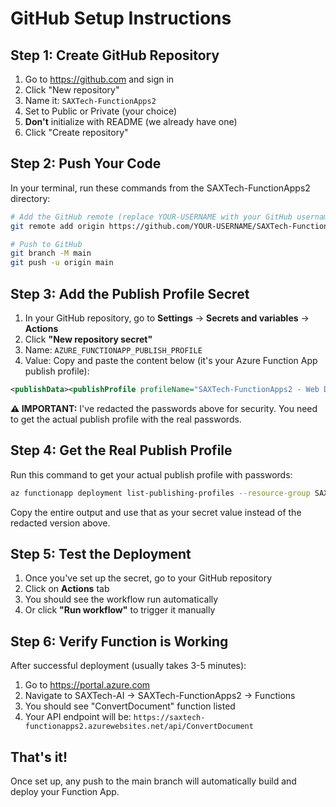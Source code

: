 # GitHub Setup Instructions

## Step 1: Create GitHub Repository

1. Go to https://github.com and sign in
2. Click "New repository"
3. Name it: `SAXTech-FunctionApps2`
4. Set to Public or Private (your choice)
5. **Don't** initialize with README (we already have one)
6. Click "Create repository"

## Step 2: Push Your Code

In your terminal, run these commands from the SAXTech-FunctionApps2 directory:

```bash
# Add the GitHub remote (replace YOUR-USERNAME with your GitHub username)
git remote add origin https://github.com/YOUR-USERNAME/SAXTech-FunctionApps2.git

# Push to GitHub
git branch -M main
git push -u origin main
```

## Step 3: Add the Publish Profile Secret

1. In your GitHub repository, go to **Settings** → **Secrets and variables** → **Actions**
2. Click **"New repository secret"**
3. Name: `AZURE_FUNCTIONAPP_PUBLISH_PROFILE`
4. Value: Copy and paste the content below (it's your Azure Function App publish profile):

```xml
<publishData><publishProfile profileName="SAXTech-FunctionApps2 - Web Deploy" publishMethod="MSDeploy" publishUrl="saxtech-functionapps2.scm.azurewebsites.net:443" msdeploySite="SAXTech-FunctionApps2" userName="$SAXTech-FunctionApps2" userPWD="REDACTED_PASSWORD" destinationAppUrl="https://saxtech-functionapps2.azurewebsites.net" SQLServerDBConnectionString="" mySQLDBConnectionString="" hostingProviderForumLink="" controlPanelLink="https://portal.azure.com" webSystem="WebSites"><databases /></publishProfile><publishProfile profileName="SAXTech-FunctionApps2 - FTP" publishMethod="FTP" publishUrl="ftps://waws-prod-bn1-285.ftp.azurewebsites.windows.net/site/wwwroot" ftpPassiveMode="True" userName="SAXTech-FunctionApps2\$SAXTech-FunctionApps2" userPWD="REDACTED_PASSWORD" destinationAppUrl="https://saxtech-functionapps2.azurewebsites.net" SQLServerDBConnectionString="" mySQLDBConnectionString="" hostingProviderForumLink="" controlPanelLink="https://portal.azure.com" webSystem="WebSites"><databases /></publishProfile><publishProfile profileName="SAXTech-FunctionApps2 - Zip Deploy" publishMethod="ZipDeploy" publishUrl="saxtech-functionapps2.scm.azurewebsites.net:443" userName="$SAXTech-FunctionApps2" userPWD="REDACTED_PASSWORD" destinationAppUrl="https://saxtech-functionapps2.azurewebsites.net" SQLServerDBConnectionString="" mySQLDBConnectionString="" hostingProviderForumLink="" controlPanelLink="https://portal.azure.com" webSystem="WebSites"><databases /></publishProfile></publishData>
```

**⚠️ IMPORTANT:** I've redacted the passwords above for security. You need to get the actual publish profile with the real passwords.

## Step 4: Get the Real Publish Profile

Run this command to get your actual publish profile with passwords:

```bash
az functionapp deployment list-publishing-profiles --resource-group SAXTech-AI --name SAXTech-FunctionApps2 --xml
```

Copy the entire output and use that as your secret value instead of the redacted version above.

## Step 5: Test the Deployment

1. Once you've set up the secret, go to your GitHub repository
2. Click on **Actions** tab
3. You should see the workflow run automatically
4. Or click **"Run workflow"** to trigger it manually

## Step 6: Verify Function is Working

After successful deployment (usually takes 3-5 minutes):

1. Go to https://portal.azure.com
2. Navigate to SAXTech-AI → SAXTech-FunctionApps2 → Functions
3. You should see "ConvertDocument" function listed
4. Your API endpoint will be: `https://saxtech-functionapps2.azurewebsites.net/api/ConvertDocument`

## That's it! 

Once set up, any push to the main branch will automatically build and deploy your Function App.
